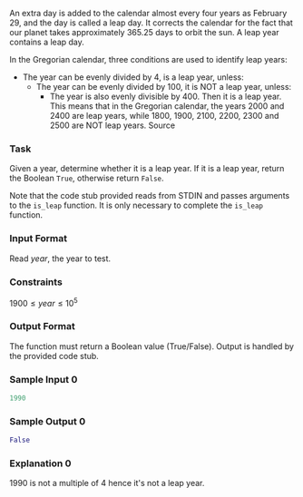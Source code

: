 An extra day is added to the calendar almost every four years as February 29, and the day is called a leap day. It corrects the calendar for the fact that our planet takes approximately 365.25 days to orbit the sun. A leap year contains a leap day.

In the Gregorian calendar, three conditions are used to identify leap years:
* The year can be evenly divided by 4, is a leap year, unless:
  * The year can be evenly divided by 100, it is NOT a leap year, unless:
    * The year is also evenly divisible by 400. Then it is a leap year.
This means that in the Gregorian calendar, the years 2000 and 2400 are leap years, while 1800, 1900, 2100, 2200, 2300 and 2500 are NOT leap years. Source

### Task
Given a year, determine whether it is a leap year. If it is a leap year, return the Boolean `True`, otherwise return `False`.

Note that the code stub provided reads from STDIN and passes arguments to the `is_leap` function. It is only necessary to complete the `is_leap` function.

### Input Format
Read $year$, the year to test.

### Constraints
$1900 \le year \le 10^5$

### Output Format
The function must return a Boolean value (True/False). Output is handled by the provided code stub.

### Sample Input 0
```py
1990
```
### Sample Output 0
```py
False
```
### Explanation 0
1990 is not a multiple of 4 hence it's not a leap year.
